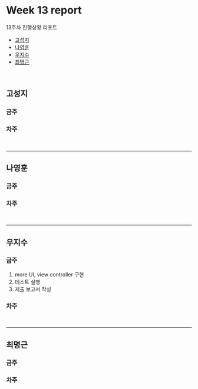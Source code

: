 # Week 13 report

13주차 진행상황 리포트

- [고성지](#고성지)
- [나영훈](#나영훈)
- [우지수](#우지수)
- [최명근](#최명근)

<br>


## 고성지
### 금주
### 차주
<br>

-----
## 나영훈
### 금주

### 차주

<br>

-----

## 우지수
### 금주

1. more UI, view controller 구현
2. 테스트 실행
3. 제출 보고서 작성

### 차주

<br>

-----
## 최명근
### 금주


### 차주

<br>
